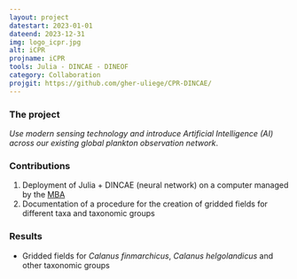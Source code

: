 ```yaml
---
layout: project
datestart: 2023-01-01
dateend: 2023-12-31
img: logo_icpr.jpg
alt: iCPR 
projname: iCPR
tools: Julia - DINCAE - DINEOF
category: Collaboration
projgit: https://github.com/gher-uliege/CPR-DINCAE/
---
```


### The project

_Use modern sensing technology and introduce Artificial Intelligence (AI) across our existing global plankton observation network_.

### Contributions 

1. Deployment of Julia + DINCAE (neural network) on a computer managed by the [MBA](https://www.mba.ac.uk/)
2. Documentation of a procedure for the creation of gridded fields for different taxa and taxonomic groups

### Results

- Gridded fields for _Calanus finmarchicus_, _Calanus helgolandicus_ and other taxonomic groups